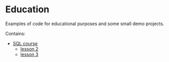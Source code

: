 # Education

Examples of code for educational purposes and some small demo projects.

Contains:
- [SQL course](https://github.com/AlekseyGur/education/tree/master/SQL)
  - [lesson 2](https://github.com/AlekseyGur/education/tree/master/SQL/lesson_2)
  - [lesson 3](https://github.com/AlekseyGur/education/tree/master/SQL/lesson_3)
